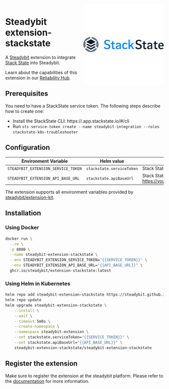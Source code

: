 <img src="./stackstate.png" align="right" alt="StackState logo">

# Steadybit extension-stackstate

A [Steadybit](https://www.steadybit.com/) extension to integrate [Stack State](https://www.stackstate.com/) into Steadybit.

Learn about the capabilities of this extension in our [Reliability Hub](https://hub.steadybit.com/extension/com.github.steadybit.extension_stackstate).

## Prerequisites

You need to have a StackState service token. The following steps describe how to create one:
- Install the StackState CLI: https://<your-company>.app.stackstate.io/#/cli
- Run `sts service-token create --name steadybit-integration --roles stackstate-k8s-troubleshooter`


## Configuration

| Environment Variable                | Helm value                | Meaning                                                                       | Required | Default |
|-------------------------------------|---------------------------|-------------------------------------------------------------------------------|----------|---------|
| `STEADYBIT_EXTENSION_SERVICE_TOKEN` | `stackstate.serviceToken` | Stack State Service Token                                                     | yes      |         |
| `STEADYBIT_EXTENSION_API_BASE_URL`  | `stackstate.apiBaseUrl`   | Stack State API Base URL (example: https://yourcompany.app.stackstate.io/api) | yes      |         |


The extension supports all environment variables provided by [steadybit/extension-kit](https://github.com/steadybit/extension-kit#environment-variables).

## Installation

### Using Docker

```sh
docker run \
  --rm \
  -p 8080 \
  --name steadybit-extension-stackstate \
  --env STEADYBIT_EXTENSION_SERVICE_TOKEN="{{SERVICE_TOKEN}}" \
  --env STEADYBIT_EXTENSION_API_BASE_URL="{{API_BASE_URL}}" \
  ghcr.io/steadybit/extension-stackstate:latest
```

### Using Helm in Kubernetes

```sh
helm repo add steadybit-extension-stackstate https://steadybit.github.io/extension-stackstate
helm repo update
helm upgrade steadybit-extension-stackstate \
    --install \
    --wait \
    --timeout 5m0s \
    --create-namespace \
    --namespace steadybit-extension \
    --set stackstate.serviceToken="{{SERVICE_TOKEN}}" \
    --set stackstate.apiBaseUrl="{{API_BASE_URL}}" \
    steadybit-extension-stackstate/steadybit-extension-stackstate
```

## Register the extension

Make sure to register the extension at the steadybit platform. Please refer to
the [documentation](https://docs.steadybit.com/integrate-with-steadybit/extensions/extension-installation) for more information.
